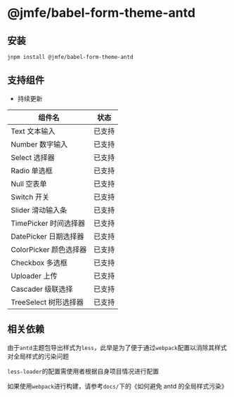 # @jmfe/babel-form-theme-antd

## 安装

`jnpm install @jmfe/babel-form-theme-antd`

## 支持组件

- 持续更新

| 组件名                 |  状态  |
| ---------------------- | :----: |
| Text 文本输入          | 已支持 |
| Number 数字输入        | 已支持 |
| Select 选择器          | 已支持 |
| Radio 单选框           | 已支持 |
| Null 空表单            | 已支持 |
| Switch 开关            | 已支持 |
| Slider 滑动输入条      | 已支持 |
| TimePicker 时间选择器  | 已支持 |
| DatePicker 日期选择器  | 已支持 |
| ColorPicker 颜色选择器 | 已支持 |
| Checkbox 多选框        | 已支持 |
| Uploader 上传          | 已支持 |
| Cascader 级联选择      | 已支持 |
| TreeSelect 树形选择器  | 已支持 |

## 相关依赖

由于`antd`主题包导出样式为`less`，此举是为了便于通过`webpack`配置以消除其样式对全局样式的污染问题

`less-loader`的配置需使用者根据自身项目情况进行配置

如果使用`webpack`进行构建，请参考`docs/`下的《如何避免 antd 的全局样式污染》
